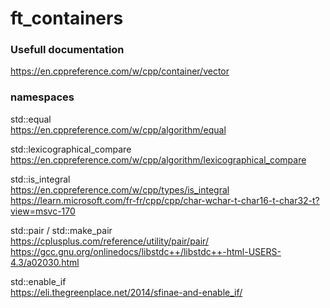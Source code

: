 # ft_containers
  
### Usefull documentation  
https://en.cppreference.com/w/cpp/container/vector  

### namespaces  
  
std::equal  
https://en.cppreference.com/w/cpp/algorithm/equal  
  
std::lexicographical_compare  
https://en.cppreference.com/w/cpp/algorithm/lexicographical_compare  
  
std::is_integral  
https://en.cppreference.com/w/cpp/types/is_integral  
https://learn.microsoft.com/fr-fr/cpp/cpp/char-wchar-t-char16-t-char32-t?view=msvc-170  
  
std::pair / std::make_pair  
https://cplusplus.com/reference/utility/pair/pair/  
https://gcc.gnu.org/onlinedocs/libstdc++/libstdc++-html-USERS-4.3/a02030.html  
  
std::enable_if  
https://eli.thegreenplace.net/2014/sfinae-and-enable_if/  
